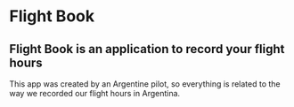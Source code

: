 # Flight Book

## Flight Book is an application to record your flight hours

This app was created by an Argentine pilot, so everything is related to the way we recorded our flight hours in Argentina.
